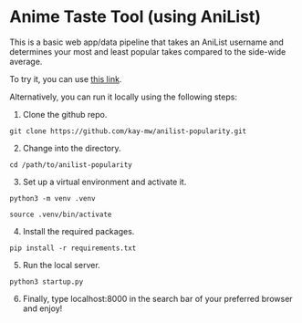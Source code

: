# Anime Taste Tool (using AniList)

This is a basic web app/data pipeline that takes an AniList username and determines your most and least popular takes compared to the side-wide average.

To try it, you can use [this link](https://ani-pop.azurewebsites.net/).

Alternatively, you can run it locally using the following steps:

1. Clone the github repo.

`git clone https://github.com/kay-mw/anilist-popularity.git`

2. Change into the directory.

`cd /path/to/anilist-popularity`

3. Set up a virtual environment and activate it.

`python3 -m venv .venv`

`source .venv/bin/activate`

4. Install the required packages.

`pip install -r requirements.txt`

5. Run the local server.

`python3 startup.py`

6. Finally, type localhost:8000 in the search bar of your preferred browser and enjoy!
